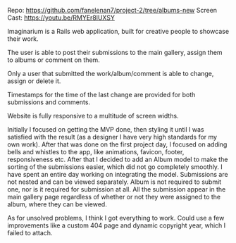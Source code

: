 Repo: https://github.com/fanelenan7/project-2/tree/albums-new
Screen Cast: https://youtu.be/RMYEr8lUXSY

Imaginarium is a Rails web application, built for creative people to showcase their work.

The user is able to post their submissions to the main gallery, assign them to albums or comment on them.

Only a user that submitted the work/album/comment is able to change, assign or delete it.

Timestamps for the time of the last change are provided for both submissions and comments.

Website is fully responsive to a multitude of screen widths.

Initially I focused on getting the MVP done, then styling it until I was satisfied with the result (as a designer I have very high standards for my own work). After that was done on the first project day, I focused on adding bells and whistles to the app, like animations, favicon, footer, responsiveness etc. After that I decided to add an Album model to make the sorting of the submissions easier, which did not go completely smoothly. I have spent an entire day working on integrating the model.
Submissions are not nested and can be viewed separately. Album is not required to submit one, nor is it required for submission at all. All the submission appear in the main gallery page regardless of whether or not they were assigned to the album, where they can be viewed.

As for unsolved problems, I think I got everything to work. Could use a few improvements like a custom 404 page and dynamic copyright year, which I failed to attach.
